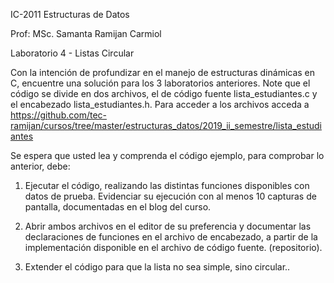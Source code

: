 IC-2011 Estructuras de Datos

Prof: MSc. Samanta Ramijan Carmiol

Laboratorio 4 - Listas Circular

Con la intención de profundizar en el manejo de estructuras dinámicas en C, encuentre una
solución para los 3 laboratorios anteriores. Note que el código se divide en dos archivos, el
de código fuente lista_estudiantes.c y el encabezado lista_estudiantes.h. Para
acceder a los archivos acceda a
https://github.com/tec-ramijan/cursos/tree/master/estructuras_datos/2019_ii_semestre/lista_estudiantes

Se espera que usted lea y comprenda el código ejemplo, para comprobar lo anterior, debe:

1. Ejecutar el código, realizando las distintas funciones disponibles con datos de
prueba. Evidenciar su ejecución con al menos 10 capturas de pantalla,
documentadas en el blog del curso.

2. Abrir ambos archivos en el editor de su preferencia y documentar las declaraciones
de funciones en el archivo de encabezado, a partir de la implementación disponible
en el archivo de código fuente. (repositorio).

3. Extender el código para que la lista no sea simple, sino circular..
